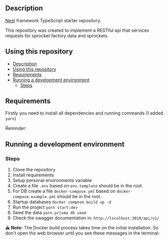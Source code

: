 ## Description

[Nest](https://github.com/nestjs/nest) framework TypeScript starter repository.

This repository was created to implement a RESTful api that services requests for sprocket factory data and sprockets.

## Using this repository

- [Description](#description)
- [Using this repository](#using-this-repository)
- [Requirements](#requirements)
- [Running a development environment](#running-a-development-environment)
  - [Steps](#steps)

## Requirements

Firstly you need to install all dependencies and running commands (I added `yarn`)

Reminder:

## Running a development environment

### Steps

1. Clone the repository
2. Install requirements
3. Setup personal environments variable
4. Create a file `.env` based on `env.template` should be in the root.
5. For DB create a file `docker-compose.yml` based on `docker-compose.example.yml` should be in the root.
6. Startup databases `docker compose build up -d`
7. Run the project `yarn start:dev`
8. Seed the data `yarn prisma db seed`
9. Check the swagger documentation in: `http://localhost:3010/api/v1/`

**⚠️ Note:** The Docker build process takes time on the initial installation. So don't open the web browser until you see these messages in the terminal:
